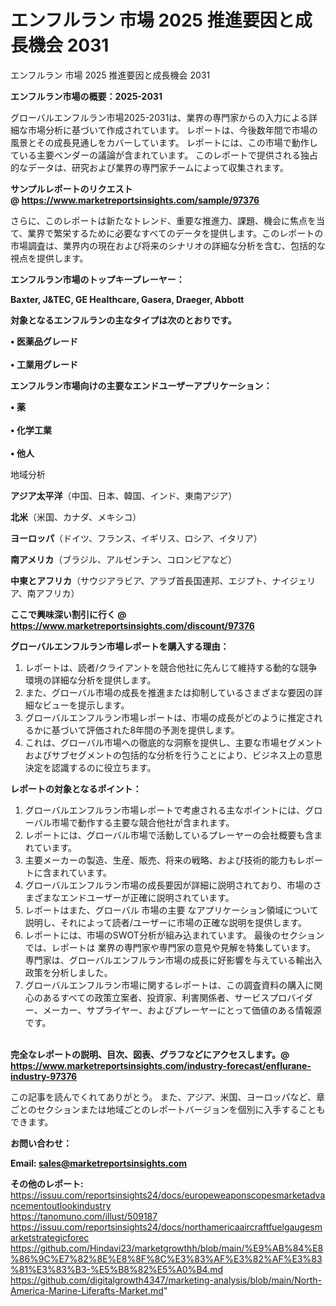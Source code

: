 # エンフルラン 市場 2025 推進要因と成長機会 2031
エンフルラン 市場 2025 推進要因と成長機会 2031

<strong><b>エンフルラン市場の概要：2025-2031</b></strong>

グローバルエンフルラン市場2025-2031は、業界の専門家からの入力による詳細な市場分析に基づいて作成されています。 レポートは、今後数年間で市場の風景とその成長見通しをカバーしています。 レポートには、この市場で動作している主要ベンダーの議論が含まれています。 このレポートで提供される独占的なデータは、研究および業界の専門家チームによって収集されます。

<strong>サンプルレポートのリクエスト @ <a href=https://www.marketreportsinsights.com/sample/97376>https://www.marketreportsinsights.com/sample/97376</a></strong>

さらに、このレポートは新たなトレンド、重要な推進力、課題、機会に焦点を当て、業界で繁栄するために必要なすべてのデータを提供します。このレポートの市場調査は、業界内の現在および将来のシナリオの詳細な分析を含む、包括的な視点を提供します。

<strong>エンフルラン市場のトップキープレーヤー：</strong>

<strong>Baxter, J&TEC, GE Healthcare, Gasera, Draeger, Abbott</strong>

<strong><b>対象となるエンフルランの主なタイプは次のとおりです。</b></strong>

<strong>• 医薬品グレード<br><br>• 工業用グレード</strong>

<strong><b>エンフルラン市場向けの主要なエンドユーザーアプリケーション：</b></strong>

<strong>• 薬<br><br>• 化学工業<br><br>• 他人</strong>

 地域分析

<strong><b>アジア太平洋</b></strong>（中国、日本、韓国、インド、東南アジア）

<strong><b>北米</b></strong>（米国、カナダ、メキシコ）

<strong><b>ヨーロッパ</b></strong>（ドイツ、フランス、イギリス、ロシア、イタリア）

<strong><b>南アメリカ</b></strong>（ブラジル、アルゼンチン、コロンビアなど）

<strong><b>中東とアフリカ</b></strong>（サウジアラビア、アラブ首長国連邦、エジプト、ナイジェリア、南アフリカ）

<strong>ここで興味深い割引に行く @ <a href=https://www.marketreportsinsights.com/discount/97376>https://www.marketreportsinsights.com/discount/97376</a></strong>

<strong><b>グローバルエンフルラン市場レポートを購入する理由：</b></strong>
<ol>
  <li>レポートは、読者/クライアントを競合他社に先んじて維持する動的な競争環境の詳細な分析を提供します。</li>
  <li>また、グローバル市場の成長を推進または抑制しているさまざまな要因の詳細なビューを提示します。</li>
  <li>グローバルエンフルラン市場レポートは、市場の成長がどのように推定されるかに基づいて評価された8年間の予測を提供します。</li>
  <li>これは、グローバル市場への徹底的な洞察を提供し、主要な市場セグメントおよびサブセグメントの包括的な分析を行うことにより、ビジネス上の意思決定を認識するのに役立ちます。</li>
</ol>
<strong><b>レポートの対象となるポイント：</b></strong>
<ol>
  <li>グローバルエンフルラン市場レポートで考慮される主なポイントには、グローバル市場で動作する主要な競合他社が含まれます。</li>
  <li>レポートには、グローバル市場で活動しているプレーヤーの会社概要も含まれています。</li>
  <li>主要メーカーの製造、生産、販売、将来の戦略、および技術的能力もレポートに含まれています。</li>
  <li>グローバルエンフルラン市場の成長要因が詳細に説明されており、市場のさまざまなエンドユーザーが正確に説明されています。</li>
  <li>レポートはまた、グローバル 市場の主要 なアプリケーション領域について説明し、それによって読者/ユーザーに市場の正確な説明を提供します。</li>
  <li>レポートには、市場のSWOT分析が組み込まれています。 最後のセクションでは、レポートは 業界の専門家や専門家の意見や見解を特集しています。 専門家は、グローバルエンフルラン市場の成長に好影響を与えている輸出入政策を分析しました。</li>
  <li>グローバルエンフルラン市場に関するレポートは、この調査資料の購入に関心のあるすべての政策立案者、投資家、利害関係者、サービスプロバイダー、メーカー、サプライヤー、およびプレーヤーにとって価値のある情報源です。</li>
</ol><br>
<strong>完全なレポートの説明、目次、図表、グラフなどにアクセスします。@ <a href=https://www.marketreportsinsights.com/industry-forecast/enflurane-industry-97376>https://www.marketreportsinsights.com/industry-forecast/enflurane-industry-97376</a></strong>

この記事を読んでくれてありがとう。 また、アジア、米国、ヨーロッパなど、章ごとのセクションまたは地域ごとのレポートバージョンを個別に入手することもできます。

<strong><b>お問い合わせ：</b></strong>

<strong>Email: </strong><a href=mailto:sales@marketreportsinsights.com><strong>sales@marketreportsinsights.com</strong></a>

<strong>その他のレポート:</strong>
<br>
<a href=https://issuu.com/reportsinsights24/docs/europeweaponscopesmarketadvancementoutlookindustry>https://issuu.com/reportsinsights24/docs/europeweaponscopesmarketadvancementoutlookindustry</a>
<br>
<a href=https://tanomuno.com/illust/509187>https://tanomuno.com/illust/509187</a>
<br>
<a href=https://issuu.com/reportsinsights24/docs/northamericaaircraftfuelgaugesmarketstrategicforec>https://issuu.com/reportsinsights24/docs/northamericaaircraftfuelgaugesmarketstrategicforec</a>
<br>
<a href=https://github.com/Hindavi23/marketgrowthh/blob/main/%E9%AB%84%E8%86%9C%E7%82%8E%E8%8F%8C%E3%83%AF%E3%82%AF%E3%83%81%E3%83%B3-%E5%B8%82%E5%A0%B4.md>https://github.com/Hindavi23/marketgrowthh/blob/main/%E9%AB%84%E8%86%9C%E7%82%8E%E8%8F%8C%E3%83%AF%E3%82%AF%E3%83%81%E3%83%B3-%E5%B8%82%E5%A0%B4.md</a>
<br>
<a href=https://github.com/digitalgrowth4347/marketing-analysis/blob/main/North-America-Marine-Liferafts-Market.md>https://github.com/digitalgrowth4347/marketing-analysis/blob/main/North-America-Marine-Liferafts-Market.md</a>"
